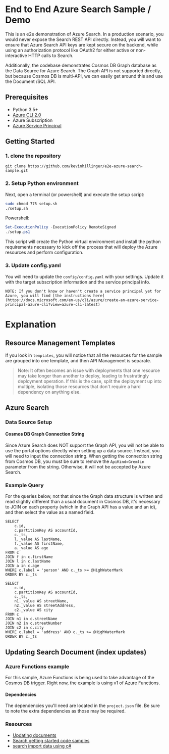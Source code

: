 # End to End Azure Search Sample / Demo

This is an e2e demonstration of Azure Search. In a production scenario, you would never expose the Search REST API directly. Instead, you will want to ensure that Azure Search API keys are kept secure on the backend, while using an authorization protocol like OAuth2 for either active or non-interactive HTTP calls to Search.

Additionally, the codebase demonstrates Cosmos DB Graph database as the Data Source for Azure Search. The Graph API is not supported directly, but because Cosmos DB is multi-API, we can easily get around this and use the Document /SQL API.

## Prerequisites

* Python 3.5+
* [Azure CLI 2.0](https://docs.microsoft.com/en-us/cli/azure/install-azure-cli?view=azure-cli-latest)
* Azure Subscription
* [Azure Service Principal](https://docs.microsoft.com/en-us/cli/azure/create-an-azure-service-principal-azure-cli?view=azure-cli-latest)

## Getting Started

### 1. clone the repository 

```
git clone https://github.com/kevinhillinger/e2e-azure-search-sample.git
```

### 2. Setup Python environment

Next, open a terminal (or powershell) and execute the setup script:

```bash
sudo chmod 775 setup.sh
./setup.sh
```

Powershell: 

```powershell
Set-ExecutionPolicy -ExecutionPolicy RemoteSigned
./setup.ps1
```
This script will create the Python virtual environment and install the python requirements necessary to kick off the process that will deploy the Azure resources and perform configuration.

### 3. Update config.yaml
You will need to update the ```config/config.yaml``` with your settings. Update it with the target subscription information and the service principal info.

    NOTE: If you don't know or haven't create a service principal yet for Azure, you will find [the instructions here](https://docs.microsoft.com/en-us/cli/azure/create-an-azure-service-principal-azure-cli?view=azure-cli-latest)


# Explanation

## Resource Management Templates

If you look in ```templates```, you will notice that all the resources for the sample are grouped into one template, and then API Management is separate.

> Note: It often becomes an issue with deployments that one resource may take longer than another to deploy, leading to frustratingly deployment operation. If this is the case, split the deployment up into multiple, isolating those resources that don't require a hard dependency on anything else.

## Azure Search


### Data Source Setup


#### Cosmos DB Graph Connection String
Since Azure Search does NOT support the Graph API, you will not be able to use the portal options directly when setting up a data source. Instead, you will need to input the connection string. When getting the connection string from Cosmos DB, you must be sure to remove the ```ApiKind=Gremlin``` parameter from the string. Otherwise, it will not be accepted by Azure Search.


### Example Query

For the queries below, not that since the Graph data structure is written and read slightly different than a usual document in Cosmos DB, it's necessary to JOIN on each property (which in the Graph API has a value and an id), and then select the value as a named field.

```
SELECT 
    c.id,
    c.partitionKey AS accountId,
    c._ts,
    l._value AS lastName,
    f._value AS firstName,
    a._value AS age
FROM c 
JOIN f in c.firstName
JOIN l in c.lastName
JOIN a in c.age
WHERE c.label = 'person' AND c._ts >= @HighWaterMark 
ORDER BY c._ts
```


```
SELECT 
    c.id,
    c.partitionKey AS accountId,
    c._ts,
    n1._value AS streetName,
    n2._value AS streetAddress,
    c2._value AS city
FROM c 
JOIN n1 in c.streetName
JOIN n2 in c.streetNumber
JOIN c2 in c.city
WHERE c.label = 'address' AND c._ts >= @HighWaterMark 
ORDER BY c._ts
```

## Updating Search Document (index updates)

### Azure Functions example

For this sample, Azure Functions is being used to take advantage of the Cosmos DB trigger. Right now, the example is using v1 of Azure Functions.

#### Dependencies

The dependencies you'll need are located in the ```project.json``` file. Be sure to note the extra dependencies as those may be required.

### Resources

* [Updating documents](https://docs.microsoft.com/en-us/rest/api/searchservice/AddUpdate-or-Delete-Documents)
* [Search getting started code samples](https://github.com/Azure-Samples/search-dotnet-getting-started/blob/master/DotNetHowTo/DotNetHowTo/Program.cs)
* [search import data using c#](https://docs.microsoft.com/en-us/azure/search/search-import-data-dotnet)